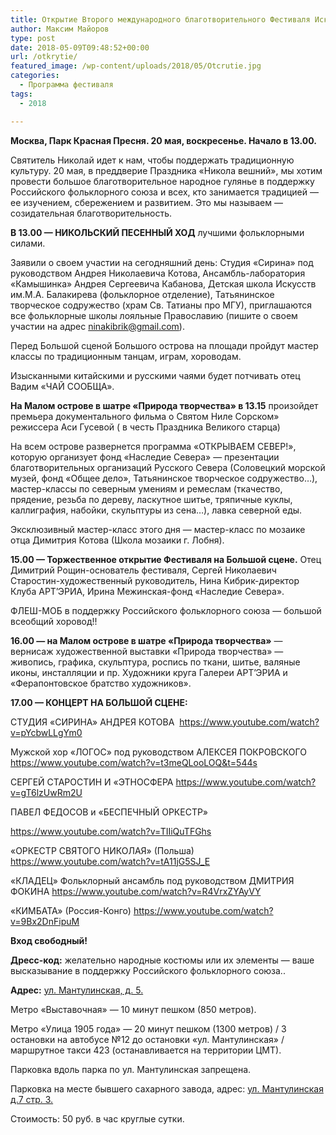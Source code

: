 ```yaml
---
title: Открытие Второго международного благотворительного Фестиваля Искусств «НИКОЛИН ДЕНЬ» 2018.
author: Максим Майоров
type: post
date: 2018-05-09T09:48:52+00:00
url: /otkrytie/
featured_image: /wp-content/uploads/2018/05/Otcrutie.jpg
categories:
  - Программа фестиваля
tags:
  - 2018

---
```

**Москва, Парк Красная Пресня. 20 мая, воскресенье. Начало в 13.00.**

Святитель Николай идет к нам, чтобы поддержать традиционную культуру. 20 мая, в преддверие Праздника «Никола вешний», мы хотим провести большое благотворительное народное гулянье в поддержку Российского фольклорного союза и всех, кто занимается традицией &#8212; ее изучением, сбережением и развитием. Это мы называем &#8212; созидательная благотворительность.

**В 13.00 &#8212; НИКОЛЬСКИЙ ПЕСЕННЫЙ ХОД** лучшими фольклорными силами.
  
Заявили о своем участии на сегодняшний день: Студия &#171;Сирина&#187; под руководством Андрея Николаевича Котова, Ансамбль-лаборатория «Камышинка» Андрея Сергеевича Кабанова, Детская школа Искусств им.М.А. Балакирева (фольклорное отделение), Татьянинское творческое содружество (храм Св. Татианы про МГУ), приглашаются все фольклорные школы лояльные Православию (пишите о своем участии на адрес ninakibrik@gmail.com).
  
Перед Большой сценой Большого острова на площади пройдут мастер классы по традиционным танцам, играм, хороводам.
  
Изысканными китайскими и русскими чаями будет потчивать отец Вадим &#171;ЧАЙ СООБЩА&#187;.

**На Малом острове в шатре &#171;Природа творчества&#187; в 13.15** произойдет премьера документального фильма о Святом Ниле Сорском&#187; режиссера Аси Гусевой ( в честь Праздника Великого старца)
  
На всем острове развернется программа &#171;ОТКРЫВАЕМ СЕВЕР!&#187;, которую организует фонд &#171;Наследие Севера&#187; &#8212; презентации благотворительных организаций Русского Севера (Соловецкий морской музей, фонд &#171;Общее дело&#187;, Татьянинское творческое содружество&#8230;), мастер-классы по северным умениям и ремеслам (ткачество, прядение, резьба по дереву, ласкутное шитье, тряпичные куклы, каллиграфия, набойки, скульптуры из сена&#8230;), лавка северной еды.
  
Эксклюзивный мастер-класс этого дня &#8212; мастер-класс по мозаике отца Димитрия Котова (Школа мозаики г. Лобня).

**15.00 &#8212; Торжественное открытие Фестиваля на Большой сцене.** Отец Димитрий Рощин-основатель фестиваля, Сергей Николаевич Старостин-художественный руководитель, Нина Кибрик-директор Клуба АРТ&#8217;ЭРИА, Ирина Межинская-фонд &#171;Наследие Севера&#187;.
  
ФЛЕШ-МОБ в поддержку Российского фольклорного союза &#8212; большой всеобщий хоровод!!

**16.00 &#8212; на Малом острове в шатре &#171;Природа творчества&#187;** &#8212; вернисаж художественной выставки &#171;Природа творчества&#187; &#8212; живопись, графика, скульптура, роспись по ткани, шитье, валяные иконы, инсталляции и пр. Художники круга Галереи АРТ&#8217;ЭРИА и &#171;Ферапонтовское братство художников&#187;.

**17.00 &#8212; КОНЦЕРТ НА БОЛЬШОЙ СЦЕНЕ:**
  
СТУДИЯ &#171;СИРИНА&#187; АНДРЕЯ КОТОВА  <https://www.youtube.com/watch?v=pYcbwLLgYm0>
  
Мужской хор &#171;ЛОГОС&#187; под руководством АЛЕКСЕЯ ПОКРОВСКОГО <https://www.youtube.com/watch?v=t3meQLooLOQ&t=544s>
  
СЕРГЕЙ СТАРОСТИН И &#171;ЭТНОСФЕРА <https://www.youtube.com/watch?v=gT6lzUwRm2U>
  
ПАВЕЛ ФЕДОСОВ и &#171;БЕСПЕЧНЫЙ ОРКЕСТР&#187;
  
<https://www.youtube.com/watch?v=TIIiQuTFGhs>
  
&#171;ОРКЕСТР СВЯТОГО НИКОЛАЯ&#187; (Польша) <https://www.youtube.com/watch?v=tA11jG5SJ_E>
  
&#171;КЛАДЕЦ&#187; Фольклорный ансамбль под руководством ДМИТРИЯ ФОКИНА <https://www.youtube.com/watch?v=R4VrxZYAyVY>
  
&#171;КИМБАТА&#187; (Россия-Конго) <https://www.youtube.com/watch?v=9Bx2DnFipuM>

**Вход свободный!**

**Дресс-код:** желательно народные костюмы или их элементы &#8212; ваше высказывание в поддержку Российского фольклорного союза..

**Адрес:** [ул. Мантулинская, д. 5.][1]
  
Метро &#171;Выставочная&#187; &#8212; 10 минут пешком (850 метров).
  
Метро &#171;Улица 1905 года&#187; &#8212; 20 минут пешком (1300 метров) / 3 остановки на автобусе №12 до остановки &#171;ул. Мантулинская&#187; / маршрутное такси 423 (останавливается на территории ЦМТ).
  
Парковка вдоль парка по ул. Мантулинская запрещена.
  
Парковка на месте бывшего сахарного завода, адрес: [ул. Мантулинская д.7 стр. 3.][2]
  
Стоимость: 50 руб. в час круглые сутки.

 [1]: https://www.google.ru/maps/place/%D1%83%D0%BB.+%D0%9C%D0%B0%D0%BD%D1%82%D1%83%D0%BB%D0%B8%D0%BD%D1%81%D0%BA%D0%B0%D1%8F,+5,+%D0%9C%D0%BE%D1%81%D0%BA%D0%B2%D0%B0,+123100/@55.755914,37.5506423,17z/data=!3m1!4b1!4m5!3m4!1s0x46b54bd1075b2fc9:0xff7c645211e7975c!8m2!3d55.755911!4d37.552831?hl=ru
 [2]: https://www.google.ru/maps/place/%D1%83%D0%BB.+%D0%9C%D0%B0%D0%BD%D1%82%D1%83%D0%BB%D0%B8%D0%BD%D1%81%D0%BA%D0%B0%D1%8F,+7+%D1%81%D1%82%D1%80%D0%BE%D0%B5%D0%BD%D0%B8%D0%B5+3,+%D0%9C%D0%BE%D1%81%D0%BA%D0%B2%D0%B0,+123100/@55.755228,37.5441923,17z/data=!3m1!4b1!4m5!3m4!1s0x46b54bd0ae3eb3c1:0xaa697bd473ef6aeb!8m2!3d55.755225!4d37.546381?hl=ru